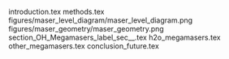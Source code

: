 introduction.tex
methods.tex
figures/maser_level_diagram/maser_level_diagram.png
figures/maser_geometry/maser_geometry.png
section_OH_Megamasers_label_sec__.tex
h2o_megamasers.tex
other_megamasers.tex
conclusion_future.tex
